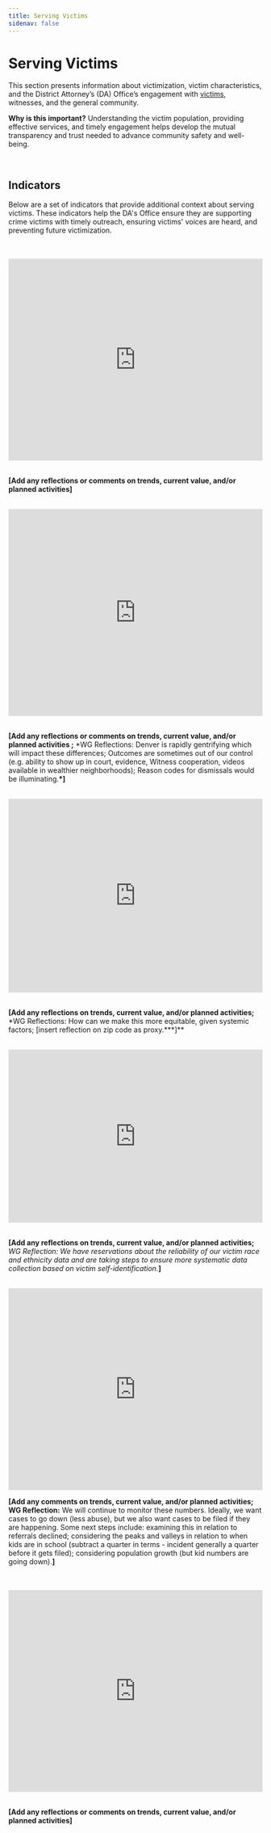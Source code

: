 ```yaml
---
title: Serving Victims
sidenav: false
---
```

# Serving Victims

This section presents information about victimization, victim characteristics, and the District Attorney’s (DA) Office’s engagement with <a href="/technical-notes#victim">victims</a>, witnesses, and the general community. 

**Why is this important?** Understanding the victim population, providing effective services, and timely engagement helps develop the mutual transparency and trust needed to advance community safety and well-being.

<br>

## Indicators

Below are a set of indicators that provide additional context about serving victims. These indicators help the DA's Office ensure they are supporting crime victims with timely outreach, ensuring victims' voices are heard, and preventing future victimization. <br>

<br>

<br>

<iframe title="Violent Victimization of People of Color" aria-label="Interactive line chart" id="datawrapper-chart-5w4DY" src="https://datawrapper.dwcdn.net/5w4DY/" scrolling="no" frameborder="0" style="width: 0; min-width: 100% !important; border: none;" height="400"></iframe><script type="text/javascript">!function(){"use strict";window.addEventListener("message",(function(e){if(void 0!==e.data["datawrapper-height"]){var t=document.querySelectorAll("iframe");for(var a in e.data["datawrapper-height"])for(var r=0;r<t.length;r++){if(t[r].contentWindow===e.source)t[r].style.height=e.data["datawrapper-height"][a]+"px"}}}))}();
</script> <br>

<br>

**\[Add any reflections or comments on trends, current value, and/or planned activities]**

<br>

<iframe title="Treating Person and Sex Offense Cases the Same across Neighborhoods" aria-label="Bullet Bars" id="datawrapper-chart-pnFf1" src="https://datawrapper.dwcdn.net/pnFf1/" scrolling="no" frameborder="0" style="width: 0; min-width: 100% !important; border: none;" height="410"></iframe><script type="text/javascript">!function(){"use strict";window.addEventListener("message",(function(e){if(void 0!==e.data["datawrapper-height"]){var t=document.querySelectorAll("iframe");for(var a in e.data["datawrapper-height"])for(var r=0;r<t.length;r++){if(t[r].contentWindow===e.source)t[r].style.height=e.data["datawrapper-height"][a]+"px"}}}))}();
</script> <br>

<br>

**[Add any reflections or comments on trends, current value, and/or planned activities ;** *WG Reflections: Denver is rapidly gentrifying which will impact these differences; Outcomes are sometimes out of our control (e.g. ability to show up in court, evidence, Witness cooperation, videos available in wealthier neighborhoods); Reason codes for dismissals would be illuminating.**\*]**

<br>

<iframe title="Treating Property Cases the Same across Neighborhoods" aria-label="Bullet Bars" id="datawrapper-chart-CQ33c" src="https://datawrapper.dwcdn.net/CQ33c/" scrolling="no" frameborder="0" style="width: 0; min-width: 100% !important; border: none;" height="384"></iframe><script type="text/javascript">!function(){"use strict";window.addEventListener("message",(function(e){if(void 0!==e.data["datawrapper-height"]){var t=document.querySelectorAll("iframe");for(var a in e.data["datawrapper-height"])for(var r=0;r<t.length;r++){if(t[r].contentWindow===e.source)t[r].style.height=e.data["datawrapper-height"][a]+"px"}}}))}();
</script> <br>

<br>

**[Add any reflections on trends, current value, and/or planned activities;** \*WG Reflections: How can we make this more equitable, given systemic factors; \[insert reflection on zip code as proxy.\*\*\*]\*\*

<br>

<iframe title="Case Dismissal Differences by Victim Race/Ethnicity" aria-label="Bullet Bars" id="datawrapper-chart-IAgvm" src="https://datawrapper.dwcdn.net/IAgvm/" scrolling="no" frameborder="0" style="width: 0; min-width: 100% !important; border: none;" height="343"></iframe><script type="text/javascript">!function(){"use strict";window.addEventListener("message",(function(e){if(void 0!==e.data["datawrapper-height"]){var t=document.querySelectorAll("iframe");for(var a in e.data["datawrapper-height"])for(var r=0;r<t.length;r++){if(t[r].contentWindow===e.source)t[r].style.height=e.data["datawrapper-height"][a]+"px"}}}))}();
</script> <br>

<br>

**[Add any reflections on trends, current value, and/or planned activities;** *WG Reflection: We have reservations about the reliability of our victim race and ethnicity data and are taking steps to ensure more systematic data collection based on victim self-identification.***]**

<br>

<iframe title="Addressing Violent Victimization of Children" aria-label="Interactive line chart" id="datawrapper-chart-EH3sa" src="https://datawrapper.dwcdn.net/EH3sa/" scrolling="no" frameborder="0" style="width: 0; min-width: 100% !important; border: none;" height="400"></iframe><script type="text/javascript">!function(){"use strict";window.addEventListener("message",(function(e){if(void 0!==e.data["datawrapper-height"]){var t=document.querySelectorAll("iframe");for(var a in e.data["datawrapper-height"])for(var r=0;r<t.length;r++){if(t[r].contentWindow===e.source)t[r].style.height=e.data["datawrapper-height"][a]+"px"}}}))}();
</script>

<br>

**[Add any comments on trends, current value, and/or planned activities; WG Reflection:** We will continue to monitor these numbers. Ideally, we want cases to go down (less abuse), but we also want cases to be filed if they are happening. Some next steps include: examining this in relation to referrals declined; considering the peaks and valleys in relation to when kids are in school (subtract a quarter in terms - incident generally a quarter before it gets filed); considering population growth (but kid numbers are going down).**]**

<br>

<br>

<iframe title="Addressing Sexual Assault Victimization" aria-label="Interactive area chart" id="datawrapper-chart-eNIKy" src="https://datawrapper.dwcdn.net/eNIKy/" scrolling="no" frameborder="0" style="width: 0; min-width: 100% !important; border: none;" height="400"></iframe><script type="text/javascript">!function(){"use strict";window.addEventListener("message",(function(e){if(void 0!==e.data["datawrapper-height"]){var t=document.querySelectorAll("iframe");for(var a in e.data["datawrapper-height"])for(var r=0;r<t.length;r++){if(t[r].contentWindow===e.source)t[r].style.height=e.data["datawrapper-height"][a]+"px"}}}))}();
</script> <br>

<br>

**\[Add any reflections or comments on trends, current value, and/or planned activities]**

<br>